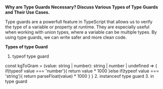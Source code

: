 
**Why are Type Guards Necessary? Discuss Various Types of Type Guards and Their Use Cases.**

Type guards are a powerfull feature in TypeScript that allows us to verify the type of a variable or property at runtime. They are especially useful when working with union types, where a variable can be  multiple types. By using type guards, we can write safer and more clean code.

**Types of type Guard**
1. typeof type guard

const kgToGram = (value: string | number): string | number | undefined => {
    if(typeof value === 'number'){
        return value * 1000
    }else if(typeof value === 'string'){
        return parseFloat(value) * 1000
    }
}
2. instanceof type guard
3. in type guard

